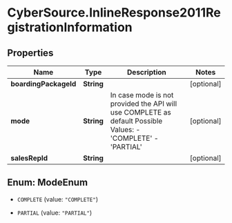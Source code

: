 # CyberSource.InlineResponse2011RegistrationInformation

## Properties
Name | Type | Description | Notes
------------ | ------------- | ------------- | -------------
**boardingPackageId** | **String** |  | [optional] 
**mode** | **String** | In case mode is not provided the API will use COMPLETE as default Possible Values:   - &#39;COMPLETE&#39;   - &#39;PARTIAL&#39;  | [optional] 
**salesRepId** | **String** |  | [optional] 


<a name="ModeEnum"></a>
## Enum: ModeEnum


* `COMPLETE` (value: `"COMPLETE"`)

* `PARTIAL` (value: `"PARTIAL"`)




